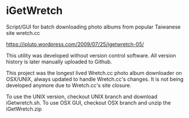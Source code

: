 # iGetWretch
Script/GUI for batch downloading photo albums from popular Taiwanese site wretch.cc

https://ipluto.wordpress.com/2009/07/25/igetwretch-05/

This utility was developed without version control software. All version history is later manually uploaded to Github.

This project was the longest lived Wretch.cc photo album downloader on OSX/UNIX, always updated to handle Wretch.cc's changes. It is not being developed anymore due to Wretch.cc's site closure.

To use the UNIX version, checkout UNIX branch and download iGetwretch.sh. 
To use OSX GUI, checkout OSX branch and unzip the iGetWretch.zip
